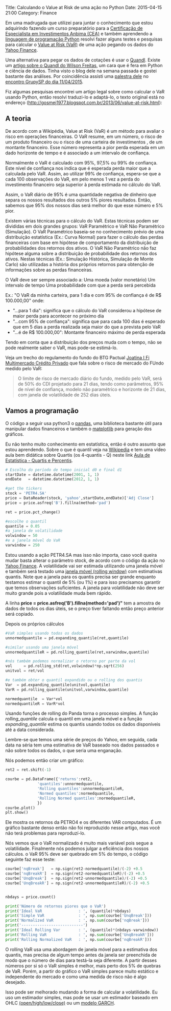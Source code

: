 Title: Calculando o Value at Risk de uma ação no Python
Date: 2015-04-15 21:00
Category: Finance

Em uma madrugada que utilizei para juntar o conhecimento que estou adquirindo fazendo um curso preparatório para a [Certificação de Especialista em Investimentos Anbima (CEA)](http://certificacao.anbid.com.br/cea.asp) e também aprendendo a [linguagem de programação Python](https://www.python.org/) resolvi fazer alguns testes e pesquisas para calcular o [Value at Risk (VaR)](http://pt.wikipedia.org/wiki/Value_at_Risk) de uma ação pegando os dados do [Yahoo Finance](http://finance.yahoo.com/).

Uma alternativa para pegar os dados de cotações é usar o [Quandl](https://www.quandl.com/). Existe um [artigo sobre o Quandl do Wilson Freitas](http://wilsonfreitas.github.io/posts/2014-03/quandl-uma-otima-forma-de-obter-dados-estruturados-em-python.html), um cara que é fera em Python e ciência de dados. Tinha visto o blog dele na semana passada e gostei bastante das análises. Por coincidência assisti uma [palestra dele](http://www.slideshare.net/wfreitas/analise-dos-campeoes-da-corrida-de-sao-silvestre-com-python) no [encontro GrupySP do dia 11/04/2015](http://www.meetup.com/Grupy-SP/events/221188662/).

Fiz algumas pesquisas encontrei um artigo legal sobre como calcular o VaR usando Python, então resolvi traduzi-lo e adaptá-lo, o texto original está no endereço (http://gosmej1977.blogspot.com.br/2013/06/value-at-risk.html):

A teoria
--------

De acordo com a Wikipédia, Value at Risk (VaR) é um método para avaliar o risco em operações financeiras. O VaR resume, em um número, o risco de um produto financeiro ou o risco de uma carteira de investimentos , de um montante financeiro. Esse número representa a pior perda esperada em um dado horizonte de tempo e é associado a um intervalo de confiança. 

Normalmente o VaR é calculado com 95%, 97,5% ou 99% de confiança. Este nível de confiança nos indica que é esperada perda maior que a calculada pelo VaR. Assim, ao utilizar 99% de confiança, espera-se que a cada 100 observações do VaR, em pelo menos 1 vez a perda do investimento financeiro seja superior à perda estimada no cálculo do VaR.

Assim, o VaR diário de 95% é uma quantidade negativa de dinheiro que separa os nossos resultados dos outros 5% piores resultados. Então, sabemos que 95% dos nossos dias será melhor do que esse número e 5% pior.

Existem várias técnicas para o cálculo do VaR. Estas técnicas podem ser divididas em dois grandes grupos: VaR Paramétrico e VaR Não Paramétrico (Simulação). 
O VaR Paramétrico baseia-se no conhecimento prévio de uma distribuição estatística (Ex.: Curva Normal) para fazer o cálculo das perdas financeiras com base em hipótese de comportamento da distribuição de probabilidades dos retornos dos ativos. 
O VaR Não Paramétrico não faz hipótese alguma sobre a distribuição de probabilidade dos retornos dos ativos. Nestas técnicas (Ex.: Simulação Histórica, Simulação de Monte Carlo) são utilizadas a história dos próprios retornos para obtenção de informações sobre as perdas financeiras.

O VaR deve ser sempre associado a:
    Uma moeda (valor monetário)
    Um intervalo de tempo
    Uma probabilidade com que a perda será percebida

Ex.: "O VaR da minha carteira, para 1 dia e com 95% de confiança é de R$ 100.000,00" onde:

- "...para 1 dia": significa que o cálculo do VaR considerou a hipótese de maior perda para acontecer no próximo dia
- "...com 95% de confiança": significa que para cada 100 dias é esperado que em 5 dias a perda realizada seja maior do que a prevista pelo VaR
- "...é de R$ 100.000,00": Montante financeiro máximo de perda esperada

Tendo em conta que a distribuição dos preços muda com o tempo, não se pode realmente saber o VaR, mas pode-se estimá-lo.

Veja um trecho do regulamento do fundo do BTG Pactual [Joatina I Fi Multimercado Crédito Privado](http://www.guiainvest.com.br/dados/fundo/16522%5CRegulamento_16522_2014_04_28.pdf) que fala sobre o risco de mercado do FUndo medido pelo VaR:

> O limite de risco de mercado diário do fundo, medido pelo
> VaR, será de 50% do CDI projetado para 21 dias, tendo como parâmetros, 95% de nível
> de confiança, modelo não paramétrico e horizonte de 21 dias, com janela de volatilidade
> de 252 dias úteis.

Vamos a programação
-------------------

O código a seguir usa python3 o [pandas](http://pandas.pydata.org/), uma biblioteca bastante útil para manipular dados financeiros e também o [matplotlib](http://matplotlib.org/) para geração dos gráficos.

Eu não tenho muito conhecimento em estatística, então é outro assunto que estou aprendendo. Sobre o que é quantil veja na [Wikipedia](http://pt.wikipedia.org/wiki/Quantil) e tem uma vídeo aula bem didática sobre Quartis (os 4-quantis - Q) neste link [Aula de Estatística - Quartis e Percentis](https://www.youtube.com/watch?v=szKwOaWY-Nk).

```python
# Escolha do período de tempo inicial d0 e final d1
startDate = datetime.datetime(2001, 1, 1)
endDate   = datetime.datetime(2012, 1, 1)

#get the tickers
stock = 'PETR4.SA'
price = DataReader(stock, 'yahoo',startDate,endDate)['Adj Close']
price = price.asfreq('B').fillna(method='pad')

ret = price.pct_change()

#escolhe o quantil
quantile = 0.05
#a janela de volatilidade
volwindow = 50
#e a janela móvel do VaR
varwindow = 250
```

Estou usando a ação PETR4.SA mas isso não importa, caso você queira mudar basta alterar o parâmetro stock, de acordo com o código da ação no [Yahoo Finance](http://finance.yahoo.com/). A volatilidade vai ser estimada utilizando uma janela móvel e também será testado uma [janela móvel (rolling window)](http://www.uic.edu/cuppa/pa/academics/Duplicate/Lectures,%20Outlines%20and%20Handouts/Public%20Finance/Asset%20Pricing-%20Dennis%20Pelletier%20of%20North%20Carolina%20State%20University/Estimating%20Volatilities,%20correlations%20and%20VaR.pdf) com estimativas quantis.
Note que a janela para os quantis precisa ser grande enquanto testamos estimar o quantil de 5% (ou 1%) e para isso precisamos garantir que temos observações suficientes. A janela para volatilidade não deve ser muito grande pois a volatilidade muda bem rápido.

A linha **price = price.asfreq('B').fillna(method='pad')"** tem a amostra de dados de todos os dias úteis, se o preço tiver faltando então preço anterior será copiado.

Depois os próprios cálculos

```python
#VaR simples usando todos os dados
unnormedquantile = pd.expanding_quantile(ret,quantile)

#similar usando uma janela móvel
unnormedquantileR = pd.rolling_quantile(ret,varwindow,quantile)

#nós também podemos normalizar o retorno por parte da vol
vol     = pd.rolling_std(ret,volwindow)*np.sqrt(256)
unitvol = ret/vol

#e também obter o quantil expandido ou o rolling dos quantis
Var  = pd.expanding_quantile(unitvol,quantile)
VarR = pd.rolling_quantile(unitvol,varwindow,quantile)

normedquantile  = Var*vol
normedquantileR = VarR*vol
```

Usando funções de rolling do Panda torna o processo simples. A função *rolling_quantile* calcula o quantil em uma janela móvel e a função *expanding_quantile* estima os quantis usando todos os dados disponíveis até a data considerada.

Lembre-se que temos uma série de preços do Yahoo, em seguida, cada data na séria tem uma estimativa de VaR baseado nos dados passados e não sobre todos os dados, o que seria uma enganação.

Nós podemos então criar um gráfico:

```python
ret2 = ret.shift(-1)

courbe = pd.DataFrame({'returns':ret2,
              'quantiles':unnormedquantile,
              'Rolling quantiles':unnormedquantileR,
              'Normed quantiles':normedquantile,
              'Rolling Normed quantiles':normedquantileR,
              })
courbe.plot()
plt.show()
```

Ele mostra os retornos da PETRO4 e os diferentes VAR computados.
É um gráfico bastante denso então não foi reproduzido nesse artigo, mas você não terá problemas para reproduzí-lo.

Nós vemos que o VaR normalizado é muito mais variável pois segue a volatilidade. Finalmente nós podemos julgar a eficiência dos nossos cálculos. o VaR 95% deve ser quebrado em 5% do tempo, o código seguinte faz esse teste:

```python
courbe['nqBreak']   = np.sign(ret2-normedquantile)/(-2) +0.5
courbe['nqBreakR']  = np.sign(ret2-normedquantileR)/(-2) +0.5
courbe['UnqBreak']  = np.sign(ret2-unnormedquantile)/(-2) +0.5
courbe['UnqBreakR'] = np.sign(ret2-unnormedquantileR)/(-2) +0.5


nbdays = price.count()

print('Número de retornos piores que o VaR')
print('Ideal VaR                : ', (quantile)*nbdays)
print('Simple VaR               : ', np.sum(courbe['UnqBreak']))
print('Normalized VaR           : ', np.sum(courbe['nqBreak']))
print('---------------------------')
print('Ideal Rolling Var        : ', (quantile)*(nbdays-varwindow))
print('Rolling VaR              : ', np.sum(courbe['UnqBreakR']))
print('Rolling Normalized VaR   : ', np.sum(courbe['nqBreakR']))
```
O rolling VaR usa uma abordagem de janela móvel para a estimativa dos quantis, mas precisa de algum tempo antes da janela ser preenchida de modo que o número de dias para testá-la seja diferente. A partir desses números por si só o VaR simples é melhor, mais perto dos 5% de quebras de VaR. Porém, a partir do gráfico o VaR simples parece muito estático e independente do mercado e como uma medida de risco não é algo desejado.

Isso pode ser melhorado mudando a forma de calcular a volatilidade. Eu uso um estimador simples, mas pode se usar um estimador baseado em OHLC [(open/high/low/close)](http://blog.bussoladoinvestidor.com.br/grafico-ohlc/) ou um [modelo GARCH](http://www.maxwell.vrac.puc-rio.br/14872/14872_3.PDF).
